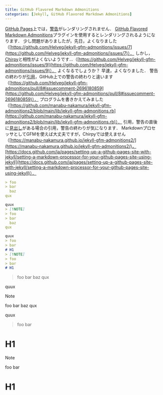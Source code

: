 ```yaml
---
title: GitHub Flavored Markdown Admonitions
categories: [Jekyll, GitHub Flavored Markdown Admonitions]
---
```

[GitHub Pages](https://pages.github.com/)上では，[警告](https://docs.github.com/ja/get-started/writing-on-github/getting-started-with-writing-and-formatting-on-github/basic-writing-and-formatting-syntax#alerts)がレンダリングされません．
[GitHub Flavored Markdown Admonitions](https://github.com/Helveg/jekyll-gfm-admonitions)プラグインを使用するとレンダリングされるようになります．
少し問題がありましたが，先日，よくなりました（[https://github.com/Helveg/jekyll-gfm-admonitions/issues/7](https://github.com/Helveg/jekyll-gfm-admonitions/issues/7)）．
しかし，[Chirpy](https://github.com/cotes2020/jekyll-theme-chirpy)と相性がよくないようです…（[https://github.com/Helveg/jekyll-gfm-admonitions/issues/9](https://github.com/Helveg/jekyll-gfm-admonitions/issues/9)）．
よくなるでしょうか？
早速，よくなりました．
警告の終わりが[引用](https://docs.github.com/ja/get-started/writing-on-github/getting-started-with-writing-and-formatting-on-github/basic-writing-and-formatting-syntax#quoting-text)，GitHub上での警告の終わりと違います（[https://github.com/Helveg/jekyll-gfm-admonitions/pull/8#issuecomment-2696180859](https://github.com/Helveg/jekyll-gfm-admonitions/pull/8#issuecomment-2696180859)）．
プログラムを書きかえてみました（[https://github.com/manabu-nakamura/jekyll-gfm-admonitions2/blob/main/lib/jekyll-gfm-admonitions.rb](https://github.com/manabu-nakamura/jekyll-gfm-admonitions2/blob/main/lib/jekyll-gfm-admonitions.rb)）．
引用，警告の直後に[見出し](https://docs.github.com/ja/get-started/writing-on-github/getting-started-with-writing-and-formatting-on-github/basic-writing-and-formatting-syntax#headings)がある場合の引用，警告の終わりが気になります．
MarkdownプロセッサとしてGFMを使えば大丈夫ですが，Chirpyでは使えません（[https://manabu-nakamura.github.io/jekyll-gfm-admonitions2/](https://manabu-nakamura.github.io/jekyll-gfm-admonitions2/)，[https://docs.github.com/ja/pages/setting-up-a-github-pages-site-with-jekyll/setting-a-markdown-processor-for-your-github-pages-site-using-jekyll](https://docs.github.com/ja/pages/setting-up-a-github-pages-site-with-jekyll/setting-a-markdown-processor-for-your-github-pages-site-using-jekyll)）．
```markdown
> foo
> bar
  baz
qux

quux
> [!NOTE]
> foo
> bar
  baz
qux

quux
> foo
> bar
# H1
> [!NOTE]
> foo
> bar
# H1
```
> foo
> bar
  baz
qux

quux
> [!NOTE]
> foo
> bar
  baz
qux

quux
> foo
> bar
# H1
> [!NOTE]
> foo
> bar
# H1